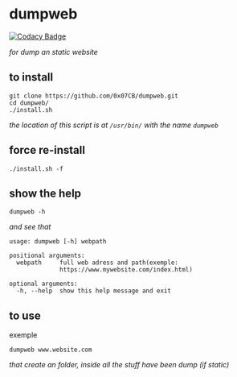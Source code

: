 # dumpweb

[![Codacy Badge](https://api.codacy.com/project/badge/Grade/ee30871b802845469b95bbdb139797fb)](https://app.codacy.com/gh/0x07CB/dumpweb?utm_source=github.com&utm_medium=referral&utm_content=0x07CB/dumpweb&utm_campaign=Badge_Grade_Settings)

_for dump an static website_

## to install

```
git clone https://github.com/0x07CB/dumpweb.git
cd dumpweb/
./install.sh
```

_the location of this script is at `/usr/bin/` with the name `dumpweb`_ 


## force re-install

```
./install.sh -f
```


## show the help

```
dumpweb -h
```

_and see that_

```
usage: dumpweb [-h] webpath

positional arguments:
  webpath     full web adress and path(exemple:
              https://www.mywebsite.com/index.html)

optional arguments:
  -h, --help  show this help message and exit
```


## to use

exemple

```
dumpweb www.website.com
```
_that create an folder, inside all the stuff have been dump (if static)_
